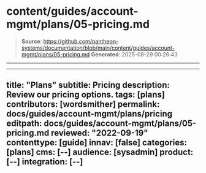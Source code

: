 # content/guides/account-mgmt/plans/05-pricing.md

> **Source**: https://github.com/pantheon-systems/documentation/blob/main/content/guides/account-mgmt/plans/05-pricing.md
> **Generated**: 2025-08-29 00:26:43

---

---
title: "Plans"
subtitle: Pricing
description: Review our pricing options.
tags: [plans]
contributors: [wordsmither]
permalink: docs/guides/account-mgmt/plans/pricing
editpath: docs/guides/account-mgmt/plans/05-pricing.md
reviewed: "2022-09-19"
contenttype: [guide]
innav: [false]
categories: [plans]
cms: [--]
audience: [sysadmin]
product: [--]
integration: [--]
---

<Partial file="plans.md" />


